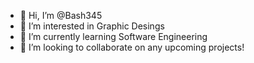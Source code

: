 - 👋 Hi, I’m @Bash345
- 👀 I’m interested in Graphic Desings
- 🌱 I’m currently learning Software Engineering
- 💞️ I’m looking to collaborate on any upcoming projects!


<!---
Bash345/Bash345 is a ✨ special ✨ repository because its `README.md` (this file) appears on your GitHub profile.
You can click the Preview link to take a look at your changes.
--->
